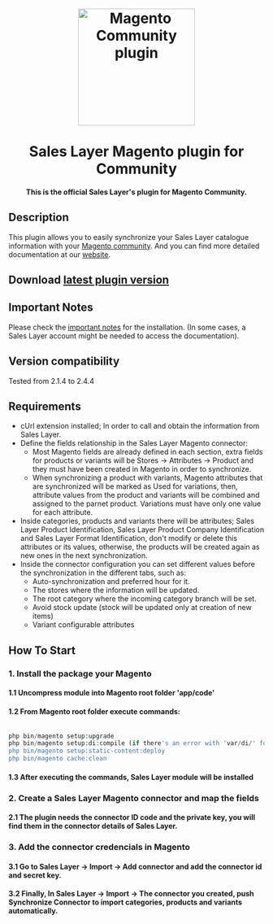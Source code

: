 <h1 align="center">
  <a href="https://support.saleslayer.com">
    <img src="https://saleslayer.com/assets/images/logo.svg" alt="Magento Community plugin" width="230"></a>
  </a>
  <br><br>
  Sales Layer Magento plugin for Community
  <br>
</h1>

<h4 align="center">This is the official Sales Layer's plugin for Magento Community.</h4>

## Description

This plugin allows you to easily synchronize your Sales Layer catalogue information with your [Magento community]("https://business.adobe.com/products/magento/community.html"). And you can find more detailed documentation at our [website](https://support.saleslayer.com/category/magento).

## Download [latest plugin version](https://github.com/saleslayer/magento-community-plugin/releases/latest/download/magento-community-plugin.zip)

## Important Notes

Please check the [important notes](https://support.saleslayer.com/magento/important-notes-about-magento-connector) for the installation. (In some cases, a Sales Layer account might be needed to access the documentation).

## Version compatibility

Tested from 2.1.4 to 2.4.4

## Requirements

* cUrl extension installed; In order to call and obtain the information from Sales Layer.
* Define the fields relationship in the Sales Layer Magento connector:
  * Most Magento fields are already defined in each section, extra fields for products or variants will be Stores -> Attributes -> Product and they must have been created in Magento in order to synchronize.
  * When synchronizing a product with variants, Magento attributes that are synchronized will be marked as Used for variations, then, attribute values from the product and variants will be combined and assigned to the parnet product. Variations must have only one value for each attribute.
* Inside categories, products and variants there will be attributes; Sales Layer Product Identification, Sales Layer Product Company Identification and Sales Layer Format Identification, don't modify or delete this attributes or its values, otherwise, the products will be created again as new ones in the next synchronization.
* Inside the connector configuration you can set different values before the synchronization in the different tabs, such as:
  * Auto-synchronization and preferred hour for it.
  * The stores where the information will be updated.
  * The root category where the incoming category branch will be set.
  * Avoid stock update (stock will be updated only at creation of new items)
  * Variant configurable attributes

## How To Start

### 1. Install the package your Magento 

#### 1.1 Uncompress module into Magento root folder 'app/code'

#### 1.2 From Magento root folder execute commands:

```php

php bin/magento setup:upgrade
php bin/magento setup:di:compile (if there's an error with 'var/di/' folder just delete it and execute this command again)
php bin/magento setup:static-content:deploy
php bin/magento cache:clean

```

#### 1.3 After executing the commands, Sales Layer module will be installed

### 2. Create a Sales Layer Magento connector and map the fields

#### 2.1 The plugin needs the connector ID code and the private key, you will find them in the connector details of Sales Layer.

### 3. Add the connector credencials in Magento

#### 3.1 Go to Sales Layer -> Import -> Add connector and add the connector id and secret key.
#### 3.2 Finally, In Sales Layer -> Import -> The connector you created, push Synchronize Connector to import categories, products and variants automatically.
